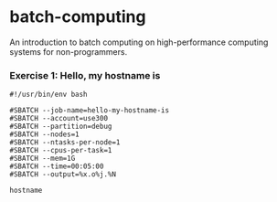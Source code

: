 # batch-computing
An introduction to batch computing on high-performance computing systems for non-programmers. 

### Exercise 1: Hello, my hostname is

```
#!/usr/bin/env bash

#SBATCH --job-name=hello-my-hostname-is
#SBATCH --account=use300
#SBATCH --partition=debug
#SBATCH --nodes=1
#SBATCH --ntasks-per-node=1
#SBATCH --cpus-per-task=1
#SBATCH --mem=1G
#SBATCH --time=00:05:00
#SBATCH --output=%x.o%j.%N

hostname
```
